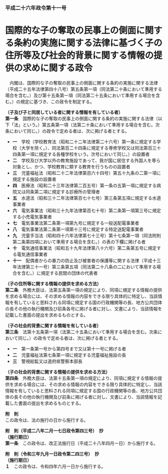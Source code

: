 ### 平成二十六年政令第十一号  
# 国際的な子の奪取の民事上の側面に関する条約の実施に関する法律に基づく子の住所等及び社会的背景に関する情報の提供の求めに関する政令  
　内閣は、国際的な子の奪取の民事上の側面に関する条約の実施に関する法律（平成二十五年法律第四十八号）第五条第一項（同法第二十条において準用する場合を含む。）及び第十五条第一項（同法第二十五条において準用する場合を含む。）の規定に基づき、この政令を制定する。  
  
**（子及び子と同居している者に関する情報を有している者）**  
**第一条**　国際的な子の奪取の民事上の側面に関する条約の実施に関する法律（以下「法」という。）第五条第一項（法第二十条において準用する場合を含む。次条において同じ。）の政令で定める者は、次に掲げる者とする。  
* **一**　学校（学校教育法（昭和二十二年法律第二十六号）第一条に規定する学校（大学を除く。）、同法第百二十四条に規定する専修学校又は同法第百三十四条第一項に規定する各種学校をいう。次号において同じ。）の設置者  
* **二**　学校及び大学以外の教育施設であって、我が国に居住する外国人を専ら対象とし、かつ、学校教育に類する教育を行うものの設置者  
* **三**　児童福祉法（昭和二十二年法律第百六十四号）第五十九条の二第一項に規定する施設の設置者  
* **四**　医療法（昭和二十三年法律第二百五号）第一条の五第一項に規定する病院又は同条第二項に規定する診療所の管理者  
* **五**　水道法（昭和三十二年法律第百七十七号）第三条第五項に規定する水道事業者  
* **六**　電気事業法（昭和三十九年法律第百七十号）第二条第一項第三号に規定する小売電気事業者  
* **七**　電気事業法第二条第一項第九号に規定する一般送配電事業者  
* **八**　電気事業法第二条第一項第十三号に規定する特定送配電事業者  
* **九**　児童手当法（昭和四十六年法律第七十三号）第十七条第一項（同法附則第二条第四項において準用する場合を含む。）の表の下欄に掲げる者  
* **十**　電気通信事業法（昭和五十九年法律第八十六号）第二条第五号に規定する電気通信事業者  
* **十一**　配偶者からの暴力の防止及び被害者の保護等に関する法律（平成十三年法律第三十一号）第三条第五項（同法第二十八条の二において準用する場合を含む。）に規定する民間の団体の代表者  
  
**（子の住所等に関する情報の提供を求める方法）**  
**第二条**　外務大臣は、法第五条第一項の規定により、同項に規定する情報の提供を求める場合には、その求める情報の内容をできる限り具体的に特定し、当該情報を有していると思料される同項に規定する国の行政機関等の長、地方公共団体の長その他の執行機関及び前条各号に掲げる者に対し、文書により、当該情報を記載した書面の提出を求めるものとする。  
  
**（子の社会的背景に関する情報を有している者）**  
**第三条**　法第十五条第一項（法第二十五条において準用する場合を含む。次条において同じ。）の政令で定める者は、次に掲げる者とする。  
* **一**　第一条第一号から第四号まで又は第十一号に掲げる者  
* **二**　児童福祉法第七条第一項に規定する児童福祉施設の長  
* **三**　警視総監又は道府県警察本部長  
  
**（子の社会的背景に関する情報の提供を求める方法）**  
**第四条**　外務大臣は、法第十五条第一項の規定により、同項に規定する情報の提供を求める場合には、その求める情報の内容をできる限り具体的に特定し、当該情報を有していると思料される同項に規定する国の行政機関等の長、地方公共団体の長その他の執行機関及び前条に掲げる者に対し、文書により、当該情報を記載した書面の提出を求めるものとする。  
  
**附　則**  
この政令は、法の施行の日から施行する。  
  
**附　則（平成二八年二月一七日政令第四三号）　抄**  
**（施行期日）**  
**第一条**　この政令は、改正法施行日（平成二十八年四月一日）から施行する。  
  
**附　則（令和三年九月一日政令第二四三号）　抄**  
**（施行期日）**  
**１**　この政令は、令和四年六月一日から施行する。  
  
